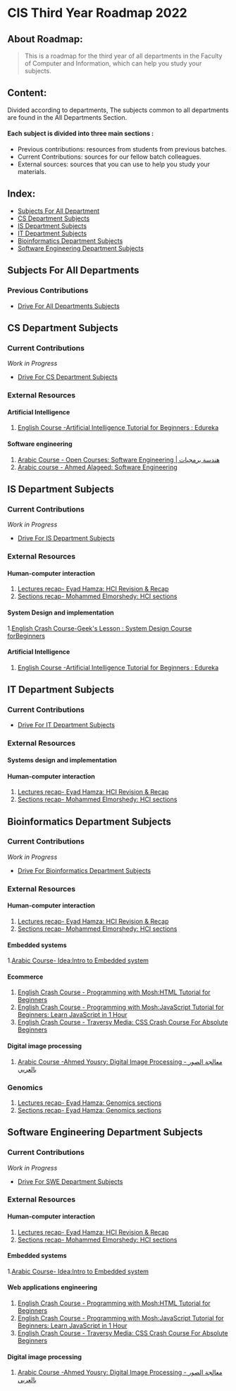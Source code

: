 # CIS Third Year Roadmap 2022

## About Roadmap:
> This is a roadmap for the third year of all departments in the Faculty of Computer and Information, which can help you study your subjects.

## Content:
Divided according to departments, The subjects common to all departments are found in the All Departments Section.

#### Each subject is divided into three main sections :
- Previous contributions: resources from students from previous batches.
- Current Contributions:  sources for our fellow batch colleagues.
- External sources: sources that you can use to help you study your materials.

## Index:
- [Subjects For All Department](#Subjects-For-All-Department)
- [CS Department Subjects](#CS-Department-Subjects)
- [IS Department Subjects](#IS-Department-Subjects)
- [IT Department Subjects](#IT-Department-Subjects)
- [Bioinformatics Department Subjects](#Bioinformatics-Department-Subjects)
- [Software Engineering Department Subjects](#Software-Engineering-Department-Subjects)


## Subjects For All Departments


### Previous Contributions
- [Drive For All Departments Subjects](https://drive.google.com/drive/folders/19G5npgw0notNP1nZ6BcY7V_9ddMnO8CR)


## CS Department Subjects

### Current Contributions
_Work in Progress_

- [Drive For CS Department Subjects](https://drive.google.com/drive/folders/1vIXUxY3eOMcwiT7puyJ3WzwGbv8_t3VE)

### External Resources 

#### Artificial Intelligence
1. [English Course -Artificial Intelligence Tutorial for Beginners : Edureka](https://www.youtube.com/watch?v=JMUxmLyrhSk&ab_channel=edureka%21)
#### Software engineering
1. [Arabic Course - Open Courses: Software Engineering  | هندسة برمجيات](https://www.youtube.com/watch?v=23wr24zdmQM&list=PL08ef9eJxtJZvt5BOsT46vN6kWnflVKH4)
2. [Arabic course - Ahmed Alageed: Software Engineering ](https://www.youtube.com/playlist?list=PLquXYvvn8Qk-Yb-ytydSIePeSwTtQmPSX)

## IS Department Subjects

### Current Contributions
_Work in Progress_

- [Drive For IS Department Subjects](https://drive.google.com/drive/folders/1YnM1A9wRpraZkcHrE-C2ad8xyzK0AesJ)


### External Resources 

####  Human-computer interaction
1. [Lectures recap- Eyad Hamza: HCI Revision & Recap](https://www.youtube.com/watch?v=Q5y9qViQb-Y&list=PLIzoD6CTXb3_Vcbg4V0q60VMxSDK8chPm&ab_channel=EyadHamza-%CF%80%27sSpace)
2. [Sections recap- Mohammed Elmorshedy: HCI sections](https://www.youtube.com/watch?v=TXpQYcyj89s&list=PLIzoD6CTXb39pvum_XWu_qIYB4ujkRezL)
#### System Design and implementation
1.[English Crash Course-Geek's Lesson : System Design Course forBeginners](https://www.youtube.com/watch?v=MbjObHmDbZo&ab_channel=Geek%27sLesson)

#### Artificial Intelligence
1. [English Course -Artificial Intelligence Tutorial for Beginners : Edureka](https://www.youtube.com/watch?v=JMUxmLyrhSk&ab_channel=edureka%21)


## IT Department Subjects

### Current Contributions
- [Drive For IT Department Subjects](https://drive.google.com/drive/folders/1JG20GIsCh96VbtSToLU-LmfMxDOf9207)

### External Resources 
#### Systems design and implementation

####  Human-computer interaction
1. [Lectures recap- Eyad Hamza: HCI Revision & Recap](https://www.youtube.com/watch?v=Q5y9qViQb-Y&list=PLIzoD6CTXb3_Vcbg4V0q60VMxSDK8chPm&ab_channel=EyadHamza-%CF%80%27sSpace)
2. [Sections recap- Mohammed Elmorshedy: HCI sections](https://www.youtube.com/watch?v=TXpQYcyj89s&list=PLIzoD6CTXb39pvum_XWu_qIYB4ujkRezL)

## Bioinformatics Department Subjects

### Current Contributions
_Work in Progress_

- [Drive For Bioinformatics Department Subjects](https://drive.google.com/drive/folders/1RDmYpQLr7ILrRttfPf4MMABE2BgwbUOR)

### External Resources 
####  Human-computer interaction
1. [Lectures recap- Eyad Hamza: HCI Revision & Recap](https://www.youtube.com/watch?v=Q5y9qViQb-Y&list=PLIzoD6CTXb3_Vcbg4V0q60VMxSDK8chPm&ab_channel=EyadHamza-%CF%80%27sSpace)
2. [Sections recap- Mohammed Elmorshedy: HCI sections](https://www.youtube.com/watch?v=TXpQYcyj89s&list=PLIzoD6CTXb39pvum_XWu_qIYB4ujkRezL)
####  Embedded systems
1.[Arabic  Course- Idea:Intro to Embedded system](https://www.youtube.com/playlist?list=PL6XhtJWb6Qa-inO_qYtlG2RkZV7itreUX)
####  Ecommerce
1. [English Crash Course - Programming with Mosh:HTML Tutorial for Beginners](https://www.youtube.com/watch?v=qz0aGYrrlhU&ab_channel=ProgrammingwithMosh)
2. [English Crash Course - Programming with Mosh:JavaScript Tutorial for Beginners: Learn JavaScript in 1 Hour](https://www.youtube.com/watch?v=W6NZfCO5SIk&ab_channel=ProgrammingwithMosh)
3. [English Crash Course - Traversy Media: CSS Crash Course For Absolute Beginners](https://www.youtube.com/watch?v=yfoY53QXEnI&ab_channel=TraversyMedia)

####  Digital image processing
1. [Arabic Course -Ahmed Yousry: Digital Image Processing - معالجة الصور بالعربي](https://www.youtube.com/playlist?list=PLPBnj6azlABbhxzgKfmwNFVXbq2UVEPtm)

### Genomics
1. [Lectures recap- Eyad Hamza: Genomics sections](https://www.youtube.com/watch?v=eMe7rphw5-0&list=PLIzoD6CTXb38QZmCeBt05hJA6ETrqoW0u)
2. [Sections recap- Eyad Hamza: Genomics sections](https://www.youtube.com/watch?v=gl9MM0uA-2o&list=PLIzoD6CTXb3_2cDB3zO37mOt2YOirX8qS)

## Software Engineering Department Subjects

### Current Contributions
_Work in Progress_

- [Drive For SWE Department Subjects](https://drive.google.com/drive/folders/1PYYJKiqB_W8yzwmgBaiaorO3t19W2vtU)

### External Resources 
####  Human-computer interaction
1. [Lectures recap- Eyad Hamza: HCI Revision & Recap](https://www.youtube.com/watch?v=Q5y9qViQb-Y&list=PLIzoD6CTXb3_Vcbg4V0q60VMxSDK8chPm&ab_channel=EyadHamza-%CF%80%27sSpace)
2. [Sections recap- Mohammed Elmorshedy: HCI sections](https://www.youtube.com/watch?v=TXpQYcyj89s&list=PLIzoD6CTXb39pvum_XWu_qIYB4ujkRezL)
####  Embedded systems
1.[Arabic  Course- Idea:Intro to Embedded system](https://www.youtube.com/playlist?list=PL6XhtJWb6Qa-inO_qYtlG2RkZV7itreUX)
####  Web applications engineering
1. [English Crash Course - Programming with Mosh:HTML Tutorial for Beginners](https://www.youtube.com/watch?v=qz0aGYrrlhU&ab_channel=ProgrammingwithMosh)
2. [English Crash Course - Programming with Mosh:JavaScript Tutorial for Beginners: Learn JavaScript in 1 Hour](https://www.youtube.com/watch?v=W6NZfCO5SIk&ab_channel=ProgrammingwithMosh)
3. [English Crash Course - Traversy Media: CSS Crash Course For Absolute Beginners](https://www.youtube.com/watch?v=yfoY53QXEnI&ab_channel=TraversyMedia)

####  Digital image processing
1. [Arabic Course -Ahmed Yousry: Digital Image Processing - معالجة الصور بالعربي](https://www.youtube.com/playlist?list=PLPBnj6azlABbhxzgKfmwNFVXbq2UVEPtm)
